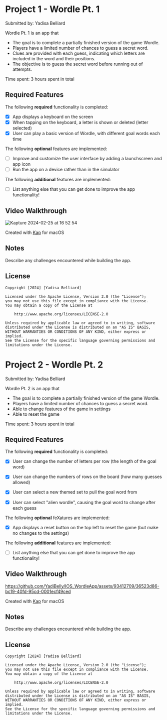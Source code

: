 # Project 1 - Wordle Pt. 1

Submitted by: Yadisa Belliard

Wordle Pt. 1 is an app that 
- The goal is to complete a partially finished version of the game Wordle.
- Players have a limited number of chances to guess a secret word.
- Clues are provided with each guess, indicating which letters are included in the word and their positions.
- The objective is to guess the secret word before running out of attempts.


Time spent: 3 hours spent in total

## Required Features

The following **required** functionality is completed:

- [X] App displays a keyboard on the screen
- [X] When tapping on the keyboard, a letter is shown or deleted (letter selected)
- [X] User can play a basic version of Wordle, with different goal words each time

The following **optional** features are implemented:

- [ ] Improve and customize the user interface by adding a launchscreen and app icon
- [ ] Run the app on a device rather than in the simulator

The following **additional** features are implemented:

- [ ] List anything else that you can get done to improve the app functionality!

## Video Walkthrough

![Kapture 2024-02-25 at 16 52 54](https://github.com/YadiBelly/IOS_WordleApp/assets/93412709/1e6dc8f0-a7af-4a73-9691-03f2731a02a6)

Created with <a href="" target="_blank" rel="noreferrer">Kap</a> for macOS

## Notes

Describe any challenges encountered while building the app.

## License

    Copyright [2024] [Yadisa Belliard]

    Licensed under the Apache License, Version 2.0 (the "License");
    you may not use this file except in compliance with the License.
    You may obtain a copy of the License at

        http://www.apache.org/licenses/LICENSE-2.0

    Unless required by applicable law or agreed to in writing, software
    distributed under the License is distributed on an "AS IS" BASIS,
    WITHOUT WARRANTIES OR CONDITIONS OF ANY KIND, either express or implied.
    See the License for the specific language governing permissions and
    limitations under the License.
    
# Project 2 - Wordle Pt. 2

Submitted by: Yadisa Belliard

Wordle Pt. 2 is an app that 
- The goal is to complete a partially finished version of the game Wordle.
- Players have a limited number of chances to guess a secret word.
- Able to change features of the game in settings
- Able to reset the game


Time spent: 3 hours spent in total

## Required Features

The following **required** functionality is completed:

- [X] User can change the number of letters per row (the length of the goal word)
- [X] User can change the numbers of rows on the board (how many guesses allowed)
- [X] User can select a new themed set to pull the goal word from
- [X] User can select "alien wordle", causing the goal word to change after each guess


The following **optional** feXatures are implemented:

- [X] App displays a reset button on the top left to reset the game (but make no changes to the settings)

The following **additional** features are implemented:

- [ ] List anything else that you can get done to improve the app functionality!



## Video Walkthrough

https://github.com/YadiBelly/IOS_WordleApp/assets/93412709/36523d86-bc19-40fd-95cd-0001ecf49ced

Created with <a href="" target="_blank" rel="noreferrer">Kap</a> for macOS

## Notes

Describe any challenges encountered while building the app.

## License

    Copyright [2024] [Yadisa Belliard]

    Licensed under the Apache License, Version 2.0 (the "License");
    you may not use this file except in compliance with the License.
    You may obtain a copy of the License at

        http://www.apache.org/licenses/LICENSE-2.0

    Unless required by applicable law or agreed to in writing, software
    distributed under the License is distributed on an "AS IS" BASIS,
    WITHOUT WARRANTIES OR CONDITIONS OF ANY KIND, either express or implied.
    See the License for the specific language governing permissions and
    limitations under the License.

